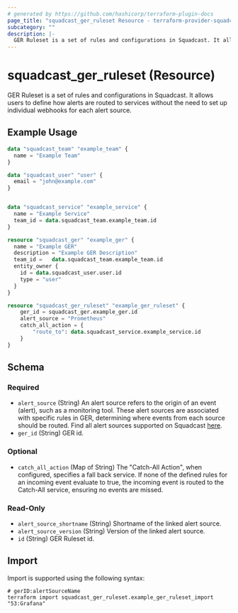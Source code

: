 ```yaml
---
# generated by https://github.com/hashicorp/terraform-plugin-docs
page_title: "squadcast_ger_ruleset Resource - terraform-provider-squadcast"
subcategory: ""
description: |-
  GER Ruleset is a set of rules and configurations in Squadcast. It allows users to define how alerts are routed to services without the need to set up individual webhooks for each alert source.
---
```


# squadcast_ger_ruleset (Resource)

GER Ruleset is a set of rules and configurations in Squadcast. It allows users to define how alerts are routed to services without the need to set up individual webhooks for each alert source.

## Example Usage

```terraform
data "squadcast_team" "example_team" {
  name = "Example Team"
}

data "squadcast_user" "user" {
  email = "john@example.com"
}


data "squadcast_service" "example_service" {
  name = "Example Service"
  team_id = data.squadcast_team.example_team.id
}

resource "squadcast_ger" "example_ger" {
  name = "Example GER"
  description = "Example GER Description"
  team_id =   data.squadcast_team.example_team.id
  entity_owner {
    id = data.squadcast_user.user.id
    type = "user"
  }
}

resource "squadcast_ger_ruleset" "example_ger_ruleset" {
    ger_id = squadcast_ger.example_ger.id
    alert_source = "Prometheus"
    catch_all_action = {
        "route_to": data.squadcast_service.example_service.id
    }
}
```

<!-- schema generated by tfplugindocs -->
## Schema

### Required

- `alert_source` (String) An alert source refers to the origin of an event (alert), such as a monitoring tool. These alert sources are associated with specific rules in GER, determining where events from each source should be routed. Find all alert sources supported on Squadcast [here](https://www.squadcast.com/integrations).
- `ger_id` (String) GER id.

### Optional

- `catch_all_action` (Map of String) The "Catch-All Action", when configured, specifies a fall back service. If none of the defined rules for an incoming event evaluate to true, the incoming event is routed to the Catch-All service, ensuring no events are missed.

### Read-Only

- `alert_source_shortname` (String) Shortname of the linked alert source.
- `alert_source_version` (String) Version of the linked alert source.
- `id` (String) GER Ruleset id.

## Import

Import is supported using the following syntax:

```shell
# gerID:alertSourceName
terraform import squadcast_ger_ruleset.example_ger_ruleset_import "53:Grafana"
```
